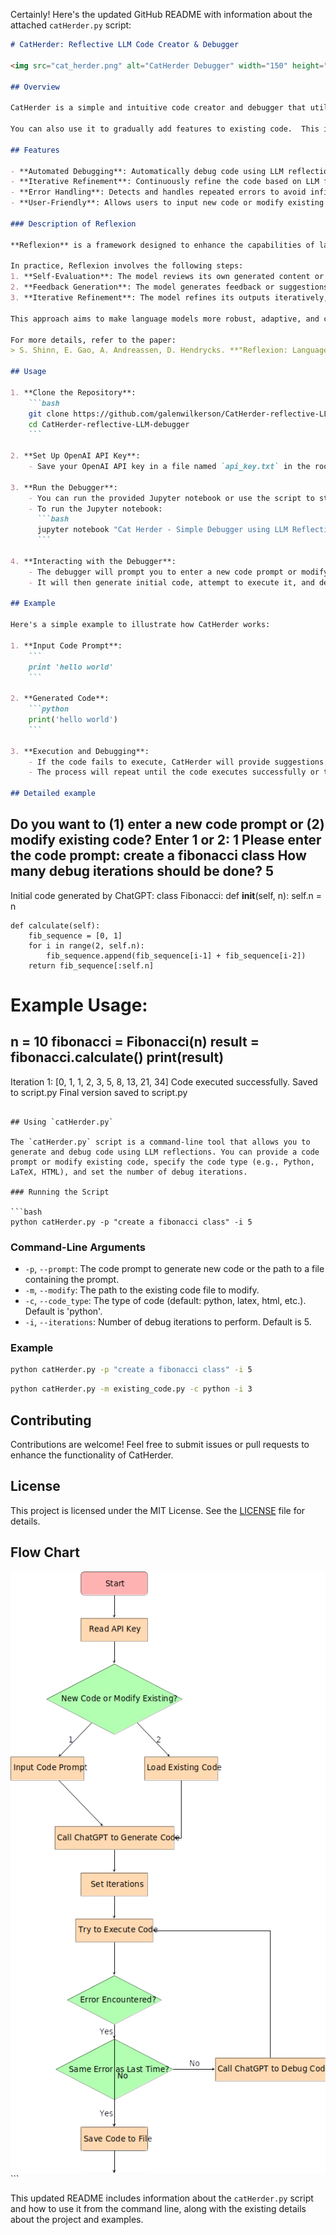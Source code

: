 Certainly! Here's the updated GitHub README with information about the attached `catHerder.py` script:

```markdown
# CatHerder: Reflective LLM Code Creator & Debugger

<img src="cat_herder.png" alt="CatHerder Debugger" width="150" height="200" align="left" style="margin-right: 20px;"/>

## Overview

CatHerder is a simple and intuitive code creator and debugger that utilizes Large Language Model (LLM) reflection to help you debug Python code effectively. By iteratively refining code with the assistance of an LLM, this tool aims to make the debugging process smoother and more efficient.

You can also use it to gradually add features to existing code.  This is where the cat herding really begins...

## Features

- **Automated Debugging**: Automatically debug code using LLM reflections.
- **Iterative Refinement**: Continuously refine the code based on LLM feedback.
- **Error Handling**: Detects and handles repeated errors to avoid infinite loops.
- **User-Friendly**: Allows users to input new code or modify existing code.

### Description of Reflexion

**Reflexion** is a framework designed to enhance the capabilities of language models (LLMs) through a process of self-evaluation and iterative improvement. The key idea is to enable language models to reflect on their outputs, identify errors or areas for improvement, and refine their responses based on this self-assessment. This process mimics human-like reflective thinking and learning, allowing the model to improve its performance over time through verbal reinforcement learning.

In practice, Reflexion involves the following steps:
1. **Self-Evaluation**: The model reviews its own generated content or the content produced by other models to identify issues, inconsistencies, or errors.
2. **Feedback Generation**: The model generates feedback or suggestions for improvement based on its self-evaluation.
3. **Iterative Refinement**: The model refines its outputs iteratively, using the feedback to improve its responses in subsequent iterations.

This approach aims to make language models more robust, adaptive, and capable of producing high-quality outputs through continuous learning and self-improvement.  

For more details, refer to the paper:
> S. Shinn, E. Gao, A. Andreassen, D. Hendrycks. **"Reflexion: Language Agents with Verbal Reinforcement Learning."** NeurIPS 2023. [arXiv link](https://arxiv.org/abs/2303.11366).

## Usage

1. **Clone the Repository**:
    ```bash
    git clone https://github.com/galenwilkerson/CatHerder-reflective-LLM-debugger.git
    cd CatHerder-reflective-LLM-debugger
    ```

2. **Set Up OpenAI API Key**:
    - Save your OpenAI API key in a file named `api_key.txt` in the root directory of the project.

3. **Run the Debugger**:
    - You can run the provided Jupyter notebook or use the script to start debugging your Python code.
    - To run the Jupyter notebook:
      ```bash
      jupyter notebook "Cat Herder - Simple Debugger using LLM Reflection.ipynb"
      ```

4. **Interacting with the Debugger**:
    - The debugger will prompt you to enter a new code prompt or modify existing code.
    - It will then generate initial code, attempt to execute it, and debug iteratively based on the errors encountered.

## Example

Here's a simple example to illustrate how CatHerder works:

1. **Input Code Prompt**:
    ```
    print 'hello world'
    ```

2. **Generated Code**:
    ```python
    print('hello world')
    ```

3. **Execution and Debugging**:
    - If the code fails to execute, CatHerder will provide suggestions to fix the errors.
    - The process will repeat until the code executes successfully or the same error is encountered consecutively, in which case the process stops.
  
## Detailed example
```
Do you want to (1) enter a new code prompt or (2) modify existing code? Enter 1 or 2: 1
Please enter the code prompt: create a fibonacci class
How many debug iterations should be done? 5
------------------
Initial code generated by ChatGPT:
 class Fibonacci:
    def __init__(self, n):
        self.n = n

    def calculate(self):
        fib_sequence = [0, 1]
        for i in range(2, self.n):
            fib_sequence.append(fib_sequence[i-1] + fib_sequence[i-2])
        return fib_sequence[:self.n]

# Example Usage:
n = 10
fibonacci = Fibonacci(n)
result = fibonacci.calculate()
print(result)
------------------

Iteration 1:
[0, 1, 1, 2, 3, 5, 8, 13, 21, 34]
Code executed successfully.
Saved to script.py
Final version saved to script.py
```

## Using `catHerder.py`

The `catHerder.py` script is a command-line tool that allows you to generate and debug code using LLM reflections. You can provide a code prompt or modify existing code, specify the code type (e.g., Python, LaTeX, HTML), and set the number of debug iterations.

### Running the Script

```bash
python catHerder.py -p "create a fibonacci class" -i 5
```

### Command-Line Arguments

- `-p`, `--prompt`: The code prompt to generate new code or the path to a file containing the prompt.
- `-m`, `--modify`: The path to the existing code file to modify.
- `-c`, `--code_type`: The type of code (default: python, latex, html, etc.). Default is 'python'.
- `-i`, `--iterations`: Number of debug iterations to perform. Default is 5.

### Example

```bash
python catHerder.py -p "create a fibonacci class" -i 5
```

```bash
python catHerder.py -m existing_code.py -c python -i 3
```

## Contributing

Contributions are welcome! Feel free to submit issues or pull requests to enhance the functionality of CatHerder.

## License

This project is licensed under the MIT License. See the [LICENSE](LICENSE) file for details.

## Flow Chart

<img src="./CatHerder_Flow.png" alt="CatHerder Flowchart"  align="left" style="margin-right: 20px;"/>
```

This updated README includes information about the `catHerder.py` script and how to use it from the command line, along with the existing details about the project and examples.
